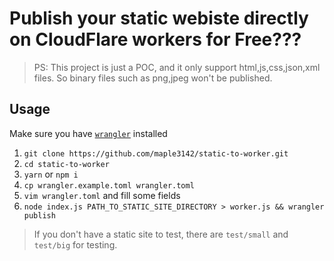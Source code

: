 # Publish your static webiste directly on CloudFlare workers for **Free**???

> PS: This project is just a POC, and it only support html,js,css,json,xml files. So binary files such as png,jpeg won't be published.

## Usage

Make sure you have [`wrangler`](https://github.com/cloudflare/wrangler) installed

1. `git clone https://github.com/maple3142/static-to-worker.git`
2. `cd static-to-worker`
3. `yarn` or `npm i`
4. `cp wrangler.example.toml wrangler.toml`
5. `vim wrangler.toml` and fill some fields
6. `node index.js PATH_TO_STATIC_SITE_DIRECTORY > worker.js && wrangler publish`

> If you don't have a static site to test, there are `test/small` and `test/big` for testing.
